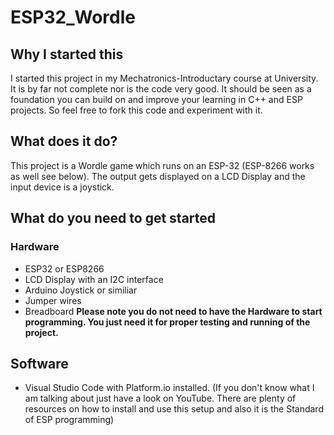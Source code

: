 # ESP32_Wordle 

## Why I started this
I started this project in my Mechatronics-Introductary course at University. It is by far not complete nor is the code very good. 
It should be seen as a foundation you can build on and improve your learning in C++ and ESP projects.
So feel free to fork this code and experiment with it.

## What does it do?
This project is a Wordle game which runs on an ESP-32 (ESP-8266 works as well see below). The output gets displayed on a LCD Display and the input device is a joystick.

## What do you need to get started
### Hardware
- ESP32 or ESP8266
- LCD Display with an I2C interface
- Arduino Joystick or similiar
- Jumper wires
- Breadboard
**Please note you do not need to have the Hardware to start programming. You just need it for proper testing and running of the project.**

## Software
- Visual Studio Code with Platform.io installed. 
(If you don't know what I am talking about just have a look on YouTube. 
There are plenty of resources on how to install and use this setup and also it is the Standard of ESP programming)

